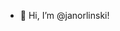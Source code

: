 - 👋 Hi, I’m @janorlinski!

<!---
janorlinski/janorlinski is a ✨ special ✨ repository because its `README.md` (this file) appears on your GitHub profile.
You can click the Preview link to take a look at your changes.
--->
